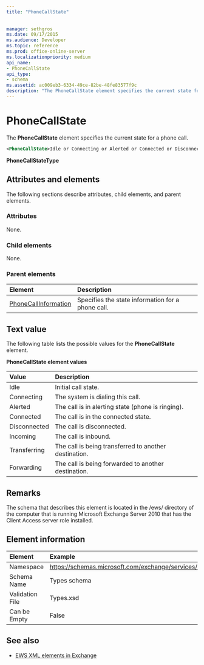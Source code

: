 ```yaml
---
title: "PhoneCallState"
 
 
manager: sethgros
ms.date: 09/17/2015
ms.audience: Developer
ms.topic: reference
ms.prod: office-online-server
ms.localizationpriority: medium
api_name:
- PhoneCallState
api_type:
- schema
ms.assetid: ac009eb3-6334-49ce-82be-48fe83577f9c
description: "The PhoneCallState element specifies the current state for a phone call."
---
```


# PhoneCallState

The **PhoneCallState** element specifies the current state for a phone call. 
  
```xml
<PhoneCallState>Idle or Connecting or Alerted or Connected or Disconnected or Incoming or Transferring or Forwarding</PhoneCallState>
```

 **PhoneCallStateType**
## Attributes and elements

The following sections describe attributes, child elements, and parent elements.
  
### Attributes

None.
  
### Child elements

None.
  
### Parent elements

|**Element**|**Description**|
|:-----|:-----|
|[PhoneCallInformation](phonecallinformation.md) <br/> |Specifies the state information for a phone call.  <br/> |
   
## Text value

The following table lists the possible values for the **PhoneCallState** element. 
  
**PhoneCallState element values**

|**Value**|**Description**|
|:-----|:-----|
|Idle  <br/> |Initial call state.  <br/> |
|Connecting  <br/> |The system is dialing this call.  <br/> |
|Alerted  <br/> |The call is in alerting state (phone is ringing).  <br/> |
|Connected  <br/> |The call is in the connected state.  <br/> |
|Disconnected  <br/> |The call is disconnected.  <br/> |
|Incoming  <br/> |The call is inbound.  <br/> |
|Transferring  <br/> |The call is being transferred to another destination.  <br/> |
|Forwarding  <br/> |The call is being forwarded to another destination.  <br/> |
   
## Remarks

The schema that describes this element is located in the /ews/ directory of the computer that is running Microsoft Exchange Server 2010 that has the Client Access server role installed.
  
## Element information

| Element | Example |
|:-----|:-----|
|Namespace  <br/> |https://schemas.microsoft.com/exchange/services/2006/types  <br/> |
|Schema Name  <br/> |Types schema  <br/> |
|Validation File  <br/> |Types.xsd  <br/> |
|Can be Empty  <br/> |False  <br/> |
   
## See also



- [EWS XML elements in Exchange](ews-xml-elements-in-exchange.md)


